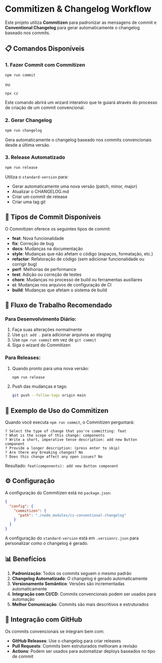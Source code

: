 # Commitizen & Changelog Workflow

Este projeto utiliza **Commitizen** para padronizar as mensagens de commit e **Conventional Changelog** para gerar automaticamente o changelog baseado nos commits.

## 📋 Comandos Disponíveis

### 1. Fazer Commit com Commitizen
```bash
npm run commit
```
ou
```bash
npx cz
```

Este comando abrirá um wizard interativo que te guiará através do processo de criação de um commit convencional.

### 2. Gerar Changelog
```bash
npm run changelog
```

Gera automaticamente o changelog baseado nos commits convencionais desde a última versão.

### 3. Release Automatizado
```bash
npm run release
```

Utiliza o `standard-version` para:
- Gerar automaticamente uma nova versão (patch, minor, major)
- Atualizar o CHANGELOG.md
- Criar um commit de release
- Criar uma tag git

## 🎯 Tipos de Commit Disponíveis

O Commitizen oferece os seguintes tipos de commit:

- **feat**: Nova funcionalidade
- **fix**: Correção de bug
- **docs**: Mudanças na documentação
- **style**: Mudanças que não afetam o código (espaços, formatação, etc.)
- **refactor**: Refatoração de código (sem adicionar funcionalidade ou corrigir bug)
- **perf**: Melhorias de performance
- **test**: Adição ou correção de testes
- **chore**: Mudanças no processo de build ou ferramentas auxiliares
- **ci**: Mudanças nos arquivos de configuração de CI
- **build**: Mudanças que afetam o sistema de build

## 🔄 Fluxo de Trabalho Recomendado

### Para Desenvolvimento Diário:
1. Faça suas alterações normalmente
2. Use `git add .` para adicionar arquivos ao staging
3. Use `npm run commit` em vez de `git commit`
4. Siga o wizard do Commitizen

### Para Releases:
1. Quando pronto para uma nova versão:
   ```bash
   npm run release
   ```
2. Push das mudanças e tags:
   ```bash
   git push --follow-tags origin main
   ```

## 📝 Exemplo de Uso do Commitizen

Quando você executa `npm run commit`, o Commitizen perguntará:

```
? Select the type of change that you're committing: feat
? What is the scope of this change: components
? Write a short, imperative tense description: add new Button component
? Provide a longer description: (press enter to skip)
? Are there any breaking changes? No
? Does this change affect any open issues? No
```

Resultado: `feat(components): add new Button component`

## ⚙️ Configuração

A configuração do Commitizen está no `package.json`:

```json
{
  "config": {
    "commitizen": {
      "path": "./node_modules/cz-conventional-changelog"
    }
  }
}
```

A configuração do `standard-version` está em `.versionrc.json` para personalizar como o changelog é gerado.

## 📊 Benefícios

1. **Padronização**: Todos os commits seguem o mesmo padrão
2. **Changelog Automatizado**: O changelog é gerado automaticamente
3. **Versionamento Semântico**: Versões são incrementadas automaticamente
4. **Integração com CI/CD**: Commits convencionais podem ser usados para automação
5. **Melhor Comunicação**: Commits são mais descritivos e estruturados

## 🚀 Integração com GitHub

Os commits convencionais se integram bem com:
- **GitHub Releases**: Use o changelog para criar releases
- **Pull Requests**: Commits bem estruturados melhoram a revisão
- **Actions**: Podem ser usados para automatizar deploys baseados no tipo de commit 